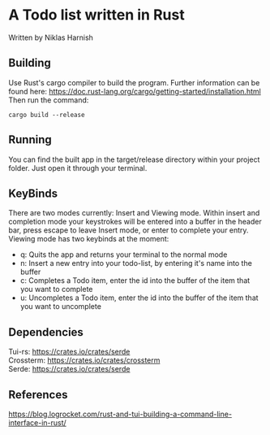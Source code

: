 # A Todo list written in Rust
Written by Niklas Harnish

## Building
Use Rust's cargo compiler to build the program. Further information can be found here: https://doc.rust-lang.org/cargo/getting-started/installation.html
Then run the command: 
```
cargo build --release
```

## Running
You can find the built app in the target/release directory within your project folder. Just open it through your terminal.

## KeyBinds
There are two modes currently: Insert and Viewing mode. Within insert and completion mode your keystrokes will be entered into a buffer in the header bar, press escape to leave Insert mode, or enter to complete your entry. Viewing mode has two keybinds at the moment:

- q: Quits the app and returns your terminal to the normal mode
- n: Insert a new entry into your todo-list, by entering it's name into the buffer
- c: Completes a Todo item, enter the id into the buffer of the item that you want to complete
- u: Uncompletes a Todo item, enter the id into the buffer of the item that you want to uncomplete

## Dependencies
Tui-rs: https://crates.io/crates/serde \
Crossterm: https://crates.io/crates/crossterm \
Serde: https://crates.io/crates/serde

## References
https://blog.logrocket.com/rust-and-tui-building-a-command-line-interface-in-rust/
